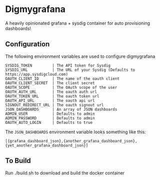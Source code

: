 # Digmygrafana
A heavily opinionated grafana + sysdig container for auto provisioning dashboards!

## Configuration
The following environment variables are used to configure digmygrafana

```
SYSDIG_TOKEN         | The API token for Sysdig
SYSDIG_URL           | The URL of your Sysdig (Defaults to https://app.sysdigcloud.com)
OAUTH_CLIENT_ID      | The name of the oauth client
OAUTH_CLIENT_SECRET  | The client secret
OAUTH_SCOPE          | The OAuth scope of the user
OAUTH_AUTH_URL       | The oauth auth url
OAUTH_TOKEN_URL      | The oauth token url
OAUTH_API_URL        | The oauth api url
SIGNOUT_REDIRECT_URL | The oauth signout url
JSON_DASHBOARDS      | An array of JSON dashboards
ADMIN_USER           | Defaults to admin
ADMIN_PASSWORD       | Defaults to admin
OAUTH_AUTO_LOGIN     | Defaults to true
```

The `JSON_DASHBOARDS` environment variable looks something like this:

```
[{grafana_dashboard_json},{another_grafana_dashboard_json},{yet_another_grafana_dashboard_json}]
```

## To Build
Run ./build.sh to download and build the docker container
